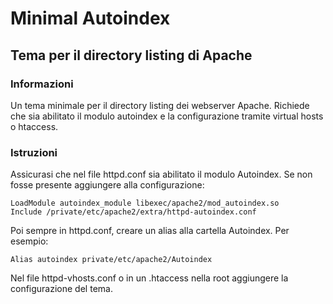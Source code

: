 Minimal Autoindex
=================

Tema per il directory listing di Apache
---------------------------------------

### Informazioni
Un tema minimale per il directory listing dei webserver Apache.
Richiede che sia abilitato il modulo autoindex e la configurazione tramite virtual hosts o htaccess.

### Istruzioni
Assicurasi che nel file httpd.conf sia abilitato il modulo Autoindex.
Se non fosse presente aggiungere alla configurazione:

	LoadModule autoindex_module libexec/apache2/mod_autoindex.so
	Include /private/etc/apache2/extra/httpd-autoindex.conf

Poi sempre in httpd.conf, creare un alias alla cartella Autoindex.
Per esempio:
	
	Alias autoindex private/etc/apache2/Autoindex 

Nel file httpd-vhosts.conf o in un .htaccess nella root aggiungere la configurazione del tema.